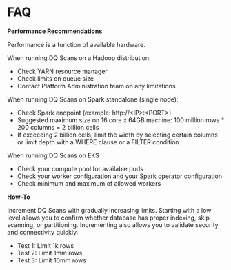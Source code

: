 # FAQ

**Performance Recommendations**

Performance is a function of available hardware. 

When running DQ Scans on a Hadoop distribution:

* Check YARN resource manager
* Check limits on queue size
* Contact Platform Administration team on any limitations

When running DQ Scans on Spark standalone \(single node\):

* Check Spark endpoint \(example: http://&lt;IP&gt;:&lt;PORT&gt;\)
* Suggested maximum size on 16 core x 64GB machine: 100 million rows \* 200 columns = 2 billion cells
* If exceeding 2 billion cells, limit the width by selecting certain columns or limit depth with a WHERE clause or a FILTER condition

When running DQ Scans on EKS

* Check your compute pool for available pods
* Check your worker configuration and your Spark operator configuration
* Check minimum and maximum of allowed workers

**How-To**

Increment DQ Scans with gradually increasing limits. Starting with a low level allows you to confirm whether database has proper indexing, skip scanning, or partitioning. Incrementing also allows you to validate security and connectivity quickly. 

* Test 1: Limit 1k rows
* Test 2: Limit 1mm rows
* Test 3: Limit 10mm rows

